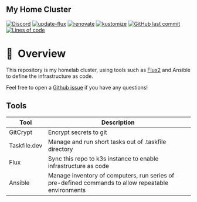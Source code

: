 ## My Home Cluster

[![Discord](https://img.shields.io/badge/discord-chat-7289DA.svg?maxAge=60&style=flat-square)](https://discord.gg/7PbmHRK)
[![update-flux](https://github.com/Truxnell/home-cluster/actions/workflows/flux.yaml/badge.svg)](https://github.com/Truxnell/home-cluster/actions/workflows/flux.yaml)
[![renovate](https://github.com/Truxnell/home-cluster/actions/workflows/renovate.yaml/badge.svg)](https://github.com/Truxnell/home-cluster/actions/workflows/renovate.yaml)
[![kustomize](https://github.com/Truxnell/home-cluster/actions/workflows/kustomize.yml/badge.svg)](https://github.com/Truxnell/home-cluster/actions/workflows/kustomize.yml)
[![GitHub last commit](https://img.shields.io/github/last-commit/Truxnell/home-cluster?color=purple&style=flat-square)](https://github.com/billimek/k8s-gitops/commits/main)
[![Lines of code](https://img.shields.io/tokei/lines/github/truxnell/home-cluster?style=flat-square&color=brightgreen&label=lines&logo=codefactor&logoColor=white)](https://github.com/onedr0p/home-cluster/graphs/contributors)

# :book:&nbsp; Overview

This repository is my homelab cluster, using tools such as [Flux2](https://github.com/fluxcd/flux2) and Ansible to define the infrastructure as code.

Feel free to open a [Github issue](https://github.com/Truxnell/home-cluster/issues/new) if you have any questions!

## Tools

| Tool         | Description                                                                                        |
| ------------ | -------------------------------------------------------------------------------------------------- |
| GitCrypt     | Encrypt secrets to git                                                                             |
| Taskfile.dev | Manage and run short tasks out of .taskfile directory                                              |
| Flux         | Sync this repo to k3s instance to enable infrastructure as code                                    |
| Ansible      | Manage inventory of computers, run series of pre-defined commands to allow repeatable environments |
